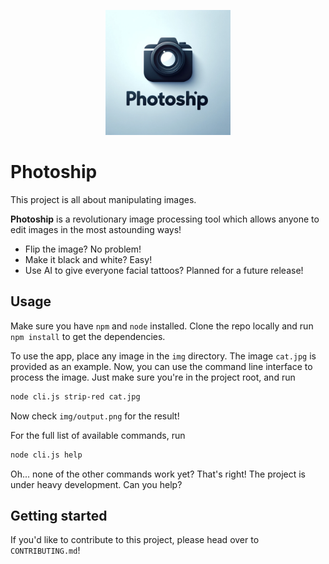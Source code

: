 <p align="center">
  <img width="200px" src="./assets/logo.png" />
</p>

# Photoship

This project is all about manipulating images.

**Photoship** is a revolutionary image processing tool which allows anyone to
edit images in the most astounding ways!

- Flip the image? No problem!
- Make it black and white? Easy!
- Use AI to give everyone facial tattoos? Planned for a future release!

## Usage

Make sure you have `npm` and `node` installed. Clone the repo locally and run
`npm install` to get the dependencies.

To use the app, place any image in the `img` directory. The image `cat.jpg` is
provided as an example. Now, you can use the command line interface to process
the image. Just make sure you're in the project root, and run

```bash
node cli.js strip-red cat.jpg
```

Now check `img/output.png` for the result!

For the full list of available commands, run

```bash
node cli.js help
```

Oh... none of the other commands work yet? That's right! The project is under
heavy development. Can you help?

## Getting started

If you'd like to contribute to this project, please head over to
`CONTRIBUTING.md`!
